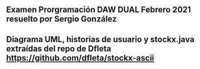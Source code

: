## Examen Prorgramación DAW DUAL Febrero 2021 resuelto por Sergio González
## Diagrama  UML, historias de usuario y stockx.java extraídas del repo de Dfleta https://github.com/dfleta/stockx-ascii  
